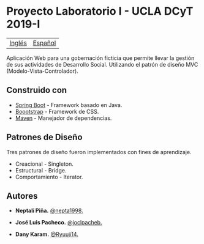 # Proyecto Laboratorio I - UCLA DCyT 2019-I

<table>
    <tr>
        <!-- Do not translate this table -->
        <td><a href="./README.md"> Inglés </a></td>
        <td><a href="./README-ES.md"> Español </a></td>
    </tr>
</table>

Aplicación Web para una gobernación ficticia que permite llevar la gestión de sus actividades de Desarrollo Social. 
Utilizando el patrón de diseño MVC (Modelo-Vista-Controlador).

## Construido con

* [Spring Boot](https://spring.io/projects/spring-boot) - Framework basado en Java.
* [Boootstrap](https://getbootstrap.com/) - Framework de CSS.
* [Maven](https://maven.apache.org/) - Manejador de dependencias.

## Patrones de Diseño

Tres patrones de diseño fueron implementados con fines de aprendizaje.

* Creacional - Singleton.
* Estructural - Bridge.
* Comportamiento - Iterator.

## Autores

* **Neptalí Piña.** [@nepta1998.](https://github.com/nepta1998/)

* **José Luis Pacheco.** [@joclpacheb.](https://github.com/joclpacheb/)

* **Dany Karam.** [@Ryuuji14.](https://github.com/Ryuuji14)
